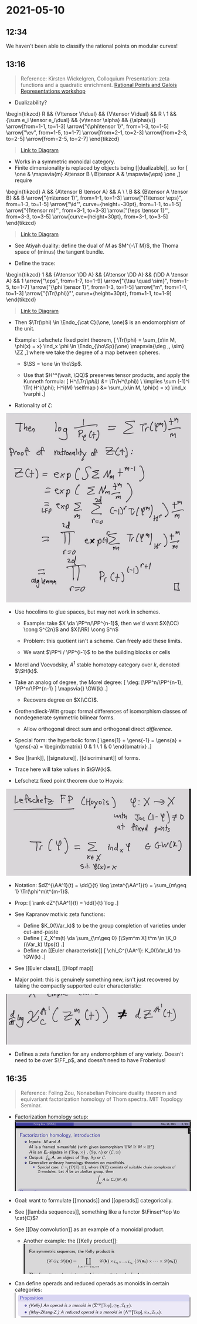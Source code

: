 # 2021-05-10

## 12:34

We haven't been able to classify the rational points on modular curves!

## 13:16

> Reference: Kirsten Wickelgren, 	Colloquium Presentation: zeta functions and a quadratic enrichment. [Rational Points and Galois Representations workshop](https://www.pitt.edu/~caw203/DioGal2021.html)

- Dualizability?

\begin{tikzcd}
	R && {V\tensor V\dual} && {V\tensor V\dual} && R \\
	1 && {\sum e_i \tensor e_i\dual} && {v\tensor \alpha} && {\alpha(v)}
	\arrow[from=1-1, to=1-3]
	\arrow["{\phi\tensor 1}", from=1-3, to=1-5]
	\arrow["\ev", from=1-5, to=1-7]
	\arrow[from=2-1, to=2-3]
	\arrow[from=2-3, to=2-5]
	\arrow[from=2-5, to=2-7]
\end{tikzcd}

> [Link to Diagram](https://q.uiver.app/?q=WzAsOCxbMCwwLCJSIl0sWzIsMCwiVlxcdGVuc29yIFZcXGR1YWwiXSxbNCwwLCJWXFx0ZW5zb3IgVlxcZHVhbCJdLFs2LDAsIlIiXSxbMCwxLCIxIl0sWzIsMSwiXFxzdW0gZV9pIFxcdGVuc29yIGVfaVxcZHVhbCJdLFs0LDEsInZcXHRlbnNvciBcXGFscGhhIl0sWzYsMSwiXFxhbHBoYSh2KSJdLFswLDFdLFsxLDIsIlxccGhpXFx0ZW5zb3IgMSJdLFsyLDMsIlxcZXYiXSxbNCw1XSxbNSw2XSxbNiw3XV0=)

- Works in a symmetric monoidal category.
- Finite dimensionality is replaced by objects being [[dualizable]], so for
\[
\one & \mapsvia{m} A\tensor B \\
B\tensor A & \mapsvia{\eps} \one
,\]
require

\begin{tikzcd}
	A && {A\tensor B \tensor A} && A \\
	\\
	B && {B\tensor A \tensor B} && B
	\arrow["{m\tensor 1}", from=1-1, to=1-3]
	\arrow["{1\tensor \eps}", from=1-3, to=1-5]
	\arrow["\id"', curve={height=-30pt}, from=1-1, to=1-5]
	\arrow["{1\tensor m}"', from=3-1, to=3-3]
	\arrow["{\eps \tensor 1}"', from=3-3, to=3-5]
	\arrow[curve={height=30pt}, from=3-1, to=3-5]
\end{tikzcd}

> [Link to Diagram](https://q.uiver.app/?q=WzAsNixbMCwwLCJBIl0sWzIsMCwiQVxcdGVuc29yIEIgXFx0ZW5zb3IgQSJdLFs0LDAsIkEiXSxbMCwyLCJCIl0sWzIsMiwiQlxcdGVuc29yIEEgXFx0ZW5zb3IgQiJdLFs0LDIsIkIiXSxbMCwxLCJtXFx0ZW5zb3IgMSJdLFsxLDIsIjFcXHRlbnNvciBcXGVwcyJdLFswLDIsIlxcaWQiLDIseyJjdXJ2ZSI6LTV9XSxbMyw0LCIxXFx0ZW5zb3IgbSIsMl0sWzQsNSwiXFxlcHMgXFx0ZW5zb3IgMSIsMl0sWzMsNSwiIiwwLHsiY3VydmUiOjV9XV0=)

- See Atiyah duality: define the dual of $M$ as $M^{-\T M}$, the Thoma space of (minus) the tangent bundle.

- Define the trace:

\begin{tikzcd}
	1 && {A\tensor \DD A} && {A\tensor \DD A} && {\DD A \tensor A} && 1
	\arrow["\eps", from=1-7, to=1-9]
	\arrow["{\tau \quad \sim}", from=1-5, to=1-7]
	\arrow["{\phi \tensor 1}", from=1-3, to=1-5]
	\arrow["m", from=1-1, to=1-3]
	\arrow["{\Tr(\phi)}"', curve={height=30pt}, from=1-1, to=1-9]
\end{tikzcd}

> [Link to Diagram](https://q.uiver.app/?q=WzAsNSxbMCwwLCIxIl0sWzIsMCwiQVxcdGVuc29yIFxcREQgQSJdLFs0LDAsIkFcXHRlbnNvciBcXEREIEEiXSxbNiwwLCJcXEREIEEgXFx0ZW5zb3IgQSJdLFs4LDAsIjEiXSxbMyw0LCJcXGVwcyJdLFsyLDMsIlxcdGF1IFxccXVhZCBcXHNpbSJdLFsxLDIsIlxccGhpIFxcdGVuc29yIDEiXSxbMCwxLCJtIl0sWzAsNCwiXFxUcihcXHBoaSkiLDIseyJjdXJ2ZSI6NX1dXQ==)

- Then $\Tr(\phi) \in \Endo_{\cat C}(\one, \one)$ is an endomorphism of the unit.

- Example: Lefschetz fixed point theorem,
\[
\Tr(\phi) = \sum_{x\in M, \phi(x) = x} \ind_x \phi \in \Endo_{\ho\Sp}(\one) \mapsvia{\deg \,\, \sim} \ZZ
,\]
  where we take the degree of a map between spheres.
  
  - $\SS = \one \in \ho\Sp$.

  - Use that $H^*(\wait, \QQ)$ preserves tensor products, and apply the Kunneth formula:
\[
H^*(\Tr(\phi)) &= \Tr(H^*(\phi)) \\
\implies 
\sum (-1)^i \Tr( H^i(\phi); H^i(M) \selfmap )
&= \sum_{x\in M, \phi(x) = x} \ind_x \varphi
.\]

- Rationality of $\zeta$:

![image_2021-05-10-13-36-13](figures/image_2021-05-10-13-36-13.png)

- Use hocolims to glue spaces, but may not work in schemes.

  - Example: take $X \da \PP^n/\PP^{n-1}$, then we'd want $X(\CC) \cong S^{2n}$ and $X(\RR) \cong S^n$
  - Problem: this quotient isn't a scheme.
  Can freely add these limits.

  - We want $\PP^i / \PP^{i-1}$ to be the building blocks or cells

- Morel and Voevodsky, $A^1$ stable homotopy category over $k$, denoted $\SH(k)$.

- Take an analog of degree, the Morel degree:
\[
\deg: [\PP^n/\PP^{n-1}, \PP^n/\PP^{n-1} ] \mapsvia{} \GW(k)
.\]
  - Recovers degree on $X(\CC)$.

- Grothendieck-Witt group: formal differences of isomorphism classes of nondegenerate symmetric bilinear forms.
  - Allow orthogonal direct sum and orthogonal direct *difference*.

- Special form: the hyperbolic form
\[
\gens{1} + \gens{-1} = \gens{a} + \gens{-a} = 
\begin{bmatrix}
0 & 1 
\\
1 & 0
\end{bmatrix}
.\]

- See [[rank]], [[signature]], [[discriminant]] of forms.

- Trace here will take values in $\GW(k)$.

- Lefschetz fixed point theorem due to Hoyois:

![image_2021-05-10-13-49-00](figures/image_2021-05-10-13-49-00.png)

- Notation: $dZ^{\AA^1}(t) = \dd{}{t} \log \zeta^{\AA^1}(t) = \sum_{m\geq 1} \Tr(\phi^m)t^{m-1}$.

- Prop:
\[
\rank dZ^{\AA^1}(t) = \dd{}{t} \log 
.\]

- See Kapranov motivic zeta functions:

  - Define $K_0(\Var_k)$ to be the group completion of varieties under cut-and-paste
  - Define
  \[
  Z_X^m(t) \da \sum_{\m\geq 0} [\Sym^m X] t^m \in \K_0 (\Var_k) \fps{t}
  .\]
  - Define an [[Euler characteristic]]
  \[
  \chi_C^{\AA^1}: K_0(\Var_k) \to \GW(k)
  .\]

- See [[Euler class]], [[Hopf map]]

- Major point: this is genuinely something new, isn't just recovered by taking the compactly supported euler characteristic:

![image_2021-05-10-13-56-27](figures/image_2021-05-10-13-56-27.png)


- Defines a zeta function for any endomorphism of any variety.
  Doesn't need to be over $\FF_p$, and doesn't need to have Frobenius!


## 16:35

> Reference: Foling Zou,  Nonabelian Poincare duality theorem and equivariant factorization homology of Thom spectra. MIT Topology Seminar.

- Factorization homology setup:
![image_2021-05-10-16-35-34](figures/image_2021-05-10-16-35-34.png)

- Goal: want to formulate [[monads]] and [[operads]] categorically.

- See [[lambda sequences]], something like a functor $\Finset^\op \to \cat{C}$?

- See [[Day convolution]] as an example of a monoidal product.
  - Another example: the [[Kelly product]]:
![image_2021-05-10-16-45-36](figures/image_2021-05-10-16-45-36.png)


- Can define operads and reduced operads as monoids in certain categories:
![image_2021-05-10-16-47-55](figures/image_2021-05-10-16-47-55.png)


